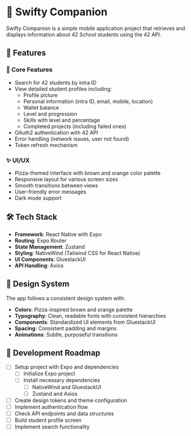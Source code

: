 # 🍕 Swifty Companion

Swifty Companion is a simple mobile application project that retrieves and displays information about 42 School students using the 42 API. 

## 📱 Features

### 🗽 Core Features

- Search for 42 students by intra ID
- View detailed student profiles including:
  - Profile picture
  - Personal information (intra ID, email, mobile, location)
  - Wallet balance
  - Level and progression
  - Skills with level and percentage
  - Completed projects (including failed ones)
- OAuth2 authentication with 42 API
- Error handling (network issues, user not found)
- Token refresh mechanism

### ✨ UI/UX

- Pizza-themed interface with brown and orange color palette
- Responsive layout for various screen sizes
- Smooth transitions between views
- User-friendly error messages
- Dark mode support

## 🛠️ Tech Stack

- **Framework**: React Native with Expo
- **Routing**: Expo Router
- **State Management**: Zustand
- **Styling**: NativeWind (Tailwind CSS for React Native)
- **UI Components**: GluestackUI
- **API Handling**: Axios

## 🎨 Design System

The app follows a consistent design system with:

- **Colors**: Pizza-inspired brown and orange palette
- **Typography**: Clean, readable fonts with consistent hierarchies
- **Components**: Standardized UI elements from GluestackUI
- **Spacing**: Consistent padding and margins
- **Animations**: Subtle, purposeful transitions

## 🚀 Development Roadmap

- [ ] Setup project with Expo and dependencies
  - [ ] Initialize Expo project
  - [ ] Install necessary dependencies
    - [ ] NativeWind and GluestackUI
    - [ ] Zustand and Axios
- [ ] Create design tokens and theme configuration
- [ ] Implement authentication flow
- [ ] Check API endpoints and data structures
- [ ] Build student profile screen
- [ ] Implement search functionality
